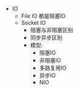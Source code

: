 * IO
    * File IO 都是阻塞IO
    * Socket IO 
        * 阻塞与非阻塞区别
        * 同步异步区别
        * 模型:
            * 阻塞IO
            * 非阻塞IO
            * 多路复用IO
            * 异步IO
            * NIO